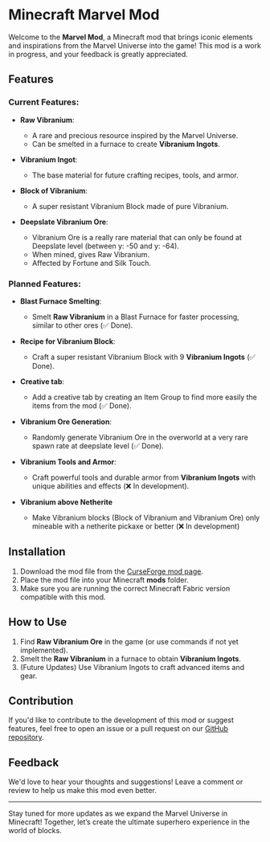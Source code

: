 # Minecraft Marvel Mod

Welcome to the **Marvel Mod**, a Minecraft mod that brings iconic elements and inspirations from the Marvel Universe into the game! This mod is a work in progress, and your feedback is greatly appreciated.

## Features
### Current Features:
- **Raw Vibranium**: 
  - A rare and precious resource inspired by the Marvel Universe.
  - Can be smelted in a furnace to create **Vibranium Ingots**.

- **Vibranium Ingot**:
  - The base material for future crafting recipes, tools, and armor.

- **Block of Vibranium**:
  - A super resistant Vibranium Block made of pure Vibranium.

- **Deepslate Vibranium Ore**:
  - Vibranium Ore is a really rare material that can only be found at Deepslate level (between y: -50 and y: -64).
  - When mined, gives Raw Vibranium.
  - Affected by Fortune and Silk Touch.

### Planned Features:
- **Blast Furnace Smelting**:
  - Smelt **Raw Vibranium** in a Blast Furnace for faster processing, similar to other ores (✅ Done).

- **Recipe for Vibranium Block**:
  - Craft a super resistant Vibranium Block with 9 **Vibranium Ingots** (✅ Done).

- **Creative tab**:
  - Add a creative tab by creating an Item Group to find more easily the items from the mod (✅ Done).

- **Vibranium Ore Generation**:
  - Randomly generate Vibranium Ore in the overworld at a very rare spawn rate at deepslate level (✅ Done).

- **Vibranium Tools and Armor**:
  - Craft powerful tools and durable armor from **Vibranium Ingots** with unique abilities and effects (❌ In development).

- **Vibranium above Netherite**
  - Make Vibranium blocks (Block of Vibranium and Vibranium Ore) only mineable with a netherite pickaxe or better (❌ In development)

## Installation
1. Download the mod file from the [CurseForge mod page](https://legacy.curseforge.com/minecraft/mc-mods/the-marvel-mod).
2. Place the mod file into your Minecraft **mods** folder.
3. Make sure you are running the correct Minecraft Fabric version compatible with this mod.

## How to Use
1. Find **Raw Vibranium Ore** in the game (or use commands if not yet implemented).
2. Smelt the **Raw Vibranium** in a furnace to obtain **Vibranium Ingots**.
3. (Future Updates) Use Vibranium Ingots to craft advanced items and gear.

## Contribution
If you'd like to contribute to the development of this mod or suggest features, feel free to open an issue or a pull request on our [GitHub repository](https://github.com/Prolux1/MinecraftMarvelMod).

## Feedback
We'd love to hear your thoughts and suggestions! Leave a comment or review to help us make this mod even better.

---

Stay tuned for more updates as we expand the Marvel Universe in Minecraft! Together, let’s create the ultimate superhero experience in the world of blocks.
